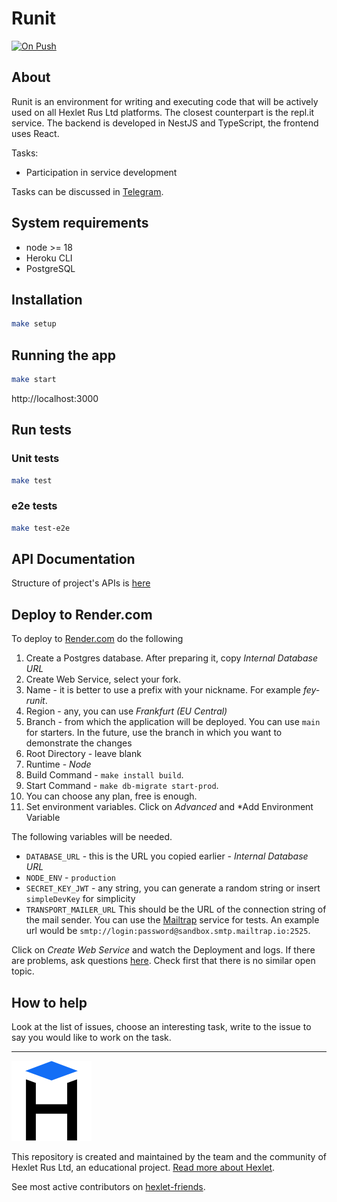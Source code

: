 # Runit

[![On Push](https://github.com/hexlet-rus/runit/actions/workflows/push.yml/badge.svg?event=push)](https://github.com/hexlet-rus/runit/actions/workflows/push.yml)

## About

Runit is an environment for writing and executing code that will be actively used on all Hexlet Rus Ltd platforms. The closest counterpart is the repl.it service. The backend is developed in NestJS and TypeScript, the frontend uses React.

Tasks:

* Participation in service development

Tasks can be discussed in [Telegram](https://t.me/hexletcommunity/12).

## System requirements

* node >= 18
* Heroku CLI
* PostgreSQL

## Installation

```bash
make setup
```

## Running the app

```bash
make start
```
http://localhost:3000


## Run tests


### Unit tests

```bash
make test
```

### e2e tests

```bash
make test-e2e
```

## API Documentation

Structure of project's APIs is [here](https://runit.hexlet.ru/api)

## Deploy to Render.com

To deploy to [Render.com](https://dashboard.render.com/) do the following

1. Create a Postgres database. After preparing it, copy *Internal Database URL*
2. Create Web Service, select your fork.
3. Name - it is better to use a prefix with your nickname. For example *fey-runit*.
4. Region - any, you can use *Frankfurt (EU Central)*
5. Branch - from which the application will be deployed. You can use `main` for starters. In the future, use the branch in which you want to demonstrate the changes
6. Root Directory - leave blank
7. Runtime - *Node*
8. Build Command - `make install build`.
9. Start Command - `make db-migrate start-prod`.
10. You can choose any plan, free is enough.
11. Set environment variables. Click on *Advanced* and *Add Environment Variable

The following variables will be needed.

* `DATABASE_URL` - this is the URL you copied earlier - *Internal Database URL*
* `NODE_ENV` - `production`
* `SECRET_KEY_JWT` - any string, you can generate a random string or insert `simpleDevKey` for simplicity
* `TRANSPORT_MAILER_URL` This should be the URL of the connection string of the mail sender. You can use the [Mailtrap](https://mailtrap.io/) service for tests. An example url would be `smtp://login:password@sandbox.smtp.mailtrap.io:2525`.

Click on *Create Web Service* and watch the Deployment and logs. If there are problems, ask questions [here](https://github.com/hexlet-rus/runit/discussions/categories/q-a). Check first that there is no similar open topic.

## How to help

Look at the list of issues, choose an interesting task, write to the issue to say you would like to work on the task.

---

[![Hexlet Rus Ltd logo](https://raw.githubusercontent.com/Hexlet/assets/master/images/hexlet_logo128.png)](https://hexlet.io/?utm_source=github&utm_medium=link&utm_campaign=hexlet-editor)

This repository is created and maintained by the team and the community of Hexlet Rus Ltd, an educational project. [Read more about Hexlet](https://hexlet.io/?utm_source=github&utm_medium=link&utm_campaign=hexlet-editor).

See most active contributors on [hexlet-friends](https://friends.hexlet.io/).
